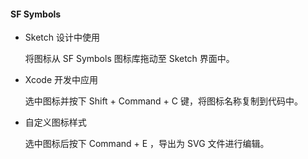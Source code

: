 #### SF Symbols

- Sketch 设计中使用

  将图标从 SF Symbols 图标库拖动至  Sketch 界面中。

- Xcode 开发中应用

  选中图标并按下 Shift + Command + C  键，将图标名称复制到代码中。

- 自定义图标样式

  选中图标后按下  Command + E ，导出为 SVG 文件进行编辑。

